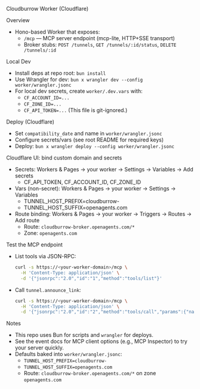 Cloudburrow Worker (Cloudflare)

Overview
- Hono-based Worker that exposes:
  - `/mcp` — MCP server endpoint (mcp-lite, HTTP+SSE transport)
  - Broker stubs: `POST /tunnels`, `GET /tunnels/:id/status`, `DELETE /tunnels/:id`

Local Dev
- Install deps at repo root: `bun install`
- Use Wrangler for dev: `bun x wrangler dev --config worker/wrangler.jsonc`
- For local dev secrets, create `worker/.dev.vars` with:
  - `CF_ACCOUNT_ID=...`
  - `CF_ZONE_ID=...`
  - `CF_API_TOKEN=...`
  (This file is git-ignored.)

Deploy (Cloudflare)
- Set `compatibility_date` and name in `worker/wrangler.jsonc`
- Configure secrets/vars (see root README for required keys)
- Deploy: `bun x wrangler deploy --config worker/wrangler.jsonc`

Cloudflare UI: bind custom domain and secrets
- Secrets: Workers & Pages → your worker → Settings → Variables → Add secrets
  - CF_API_TOKEN, CF_ACCOUNT_ID, CF_ZONE_ID
- Vars (non-secret): Workers & Pages → your worker → Settings → Variables
  - TUNNEL_HOST_PREFIX=cloudburrow-
  - TUNNEL_HOST_SUFFIX=openagents.com
- Route binding: Workers & Pages → your worker → Triggers → Routes → Add route
  - Route: `cloudburrow-broker.openagents.com/*`
  - Zone: `openagents.com`

Test the MCP endpoint
- List tools via JSON-RPC:
  ```sh
  curl -s https://<your-worker-domain>/mcp \
    -H 'Content-Type: application/json' \
    -d '{"jsonrpc":"2.0","id":"1","method":"tools/list"}'
  ```
- Call `tunnel.announce_link`:
  ```sh
  curl -s https://<your-worker-domain>/mcp \
    -H 'Content-Type: application/json' \
    -d '{"jsonrpc":"2.0","id":"2","method":"tools/call","params":{"name":"tunnel.announce_link","arguments":{"hostname":"tunnel-demo.example.com"}}}'
  ```

Notes
- This repo uses Bun for scripts and `wrangler` for deploys.
- See the event docs for MCP client options (e.g., MCP Inspector) to try your server quickly.
- Defaults baked into `worker/wrangler.jsonc`:
  - `TUNNEL_HOST_PREFIX=cloudburrow-`
  - `TUNNEL_HOST_SUFFIX=openagents.com`
  - Route: `cloudburrow-broker.openagents.com/*` on zone `openagents.com`
